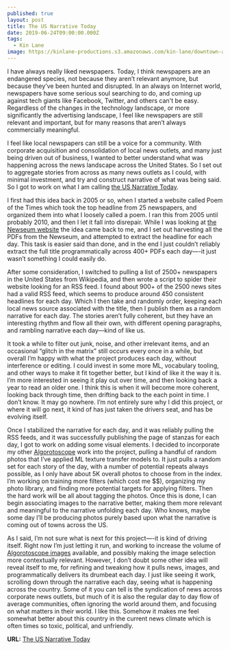 ```yaml
---
published: true
layout: post
title: The US Narrative Today
date: 2019-06-24T09:00:00.000Z
tags:
  - Kin Lane
image: https://kinlane-productions.s3.amazonaws.com/kin-lane/downtown-america-narrative.png
---
```

I have always really liked newspapers. Today, I think newspapers are an endangered species, not because they aren’t relevant anymore, but because they’ve been hunted and disrupted. In an always on Internet world, newspapers have some serious soul searching to do, and coming up against tech giants like Facebook, Twitter, and others can't be easy. Regardless of the changes in the technology landscape, or more significantly the advertising landscape, I feel like newspapers are still relevant and important, but for many reasons that aren’t always commercially meaningful.

I feel like local newspapers can still be a voice for a community. With corporate acquisition and consolidation of local news outlets, and many just being driven out of business, I wanted to better understand what was happening across the news landscape across the United States. So I set out to aggregate stories from across as many news outlets as I could, with minimal investment, and try and construct narrative of what was being said. So I got to work on what I am calling [the US Narrative Today](http://the.us.narrative.today.kinlane.com/).

I first had this idea back in 2005 or so, when I started a website called Poem of the Times which took the top headline from 25 newspapers, and organized them into what I loosely called a poem. I ran this from 2005 until probably 2010, and then I let it fall into disrepair. While I was looking at [the Newseum website](https://www.newseum.org/todaysfrontpages/) the idea came back to me, and I set out harvesting all the PDFs from the Newseum, and attempted to extract the headline for each day. This task is easier said than done, and in the end I just couldn’t reliably extract the full title programmatically across 400+ PDFs each day—-it just wasn’t something I could easily do.

After some consideration, I switched to pulling a list of 2500+ newspapers in the United States from Wikipedia, and then wrote a script to spider their website looking for an RSS feed. I found about 900+ of the 2500 news sites had a valid RSS feed, which seems to produce around 450 consistent headlines for each day. Which I then take and randomly order, keeping each local news source associated with the title, then I publish them as a random narrative for each day. The stories aren’t fully coherent, but they have an interesting rhythm and flow all their own, with different opening paragraphs, and rambling narrative each day—kind of like us.

It took a while to filter out junk, noise, and other irrelevant items, and an occasional “glitch in the matrix” still occurs every once in a while, but overall I’m happy with what the project produces each day, without interference or editing. I could invest in some more ML, vocabulary tooling, and other ways to make it fit together better, but I kind of like it the way it is. I’m more interested in seeing it play out over time, and then looking back a year to read an older one. I think this is when it will become more coherent, looking back through time, then drifting back to the each point in time. I don’t know. It may go nowhere. I’m not entirely sure why I did this project, or where it will go next, it kind of has just taken the drivers seat, and has be evolving itself.

Once I stabilized the narrative for each day, and it was reliably pulling the RSS feeds, and it was successfully publishing the page of stanzas for each day, I got to work on adding some visual elements. I decided to incorporate my other [Algorotoscope](http://algorithmic.rotoscope.work/) work into the project, pulling a handful of random photos that I’ve applied ML texture transfer models to. It just pulls a random set for each story of the day, with a number of potential repeats always possible, as I only have about 5K overall photos to choose from in the index. I’m working on training more filters (which cost me $$), organizing my photo library, and finding more potential targets for applying filters. Then the hard work will be all about tagging the photos. Once this is done, I can begin associating images to the narrative better, making them more relevant and meaningful to the narrative unfolding each day. Who knows, maybe some day I’ll be producing photos purely based upon what the narrative is coming out of towns across the US.

As I said, I’m not sure what is next for this project—-it is kind of driving itself. Right now I’m just letting it run, and working to increase the volume of [Algorotoscope images](http://algorithmic.rotoscope.work/) available, and possibly making the image selection more contextually relevant. However, I don’t doubt some other idea will reveal itself to me, for refining and tweaking how it pulls news, images, and programmatically delivers its drumbeat each day. I just like seeing it work, scrolling down through the narrative each day, seeing what is happening across the country. Some of it you can tell is the syndication of news across corporate news outlets, but much of it is also the regular day to day flow of average communities, often ignoring the world around them, and focusing on what matters in their world. I like this. Somehow it makes me feel somewhat better about this country in the current news climate which is often times so toxic, political, and unfriendly.

**URL:** [The US Narrative Today](http://the.us.narrative.today.kinlane.com/)
